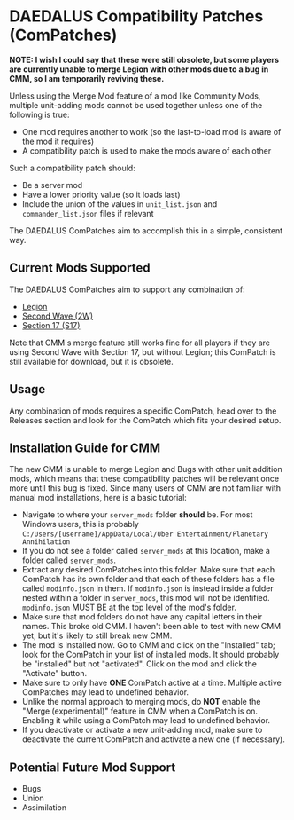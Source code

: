 # DAEDALUS Compatibility Patches (ComPatches)

**NOTE: I wish I could say that these were still obsolete, but some players are currently unable to merge Legion with other mods due to a bug in CMM, so I am temporarily reviving these.**

Unless using the Merge Mod feature of a mod like Community Mods, multiple unit-adding mods cannot be used together unless one of the following is true:
- One mod requires another to work (so the last-to-load mod is aware of the mod it requires)
- A compatibility patch is used to make the mods aware of each other

Such a compatibility patch should:
- Be a server mod
- Have a lower priority value (so it loads last)
- Include the union of the values in `unit_list.json` and `commander_list.json` files if relevant

The DAEDALUS ComPatches aim to accomplish this in a simple, consistent way.

## Current Mods Supported

The DAEDALUS ComPatches aim to support any combination of:
- [Legion](https://github.com/Legion-Expansion/Legion-Expansion)
- [Second Wave (2W)](https://github.com/Anonemous2/pa.mla.unit.addon)
- [Section 17 (S17)](https://github.com/DAEDALUS-Modding/Section-17)

Note that CMM's merge feature still works fine for all players if they are using Second Wave with Section 17, but without Legion; this ComPatch is still available for download, but it is obsolete.

## Usage

Any combination of mods requires a specific ComPatch, head over to the Releases section and look for the ComPatch which fits your desired setup.

## Installation Guide for CMM

The new CMM is unable to merge Legion and Bugs with other unit addition mods, which means that these compatibility patches will be relevant once more until this bug is fixed. Since many users of CMM are not familiar with manual mod installations, here is a basic tutorial:
- Navigate to where your `server_mods` folder **should** be. For most Windows users, this is probably `C:/Users/[username]/AppData/Local/Uber Entertainment/Planetary Annihilation`
- If you do not see a folder called `server_mods` at this location, make a folder called `server_mods`.
- Extract any desired ComPatches into this folder. Make sure that each ComPatch has its own folder and that each of these folders has a file called `modinfo.json` in them. If `modinfo.json` is instead inside a folder nested within a folder in `server_mods`, this mod will not be identified. `modinfo.json` MUST BE at the top level of the mod's folder.
- Make sure that mod folders do not have any capital letters in their names. This broke old CMM. I haven't been able to test with new CMM yet, but it's likely to still break new CMM.
- The mod is installed now. Go to CMM and click on the "Installed" tab; look for the ComPatch in your list of installed mods. It should probably be "installed" but not "activated". Click on the mod and click the "Activate" button.
- Make sure to only have **ONE** ComPatch active at a time. Multiple active ComPatches may lead to undefined behavior.
- Unlike the normal approach to merging mods, do **NOT** enable the "Merge (experimental)" feature in CMM when a ComPatch is on. Enabling it while using a ComPatch may lead to undefined behavior.
- If you deactivate or activate a new unit-adding mod, make sure to deactivate the current ComPatch and activate a new one (if necessary).

## Potential Future Mod Support
- Bugs
- Union
- Assimilation
